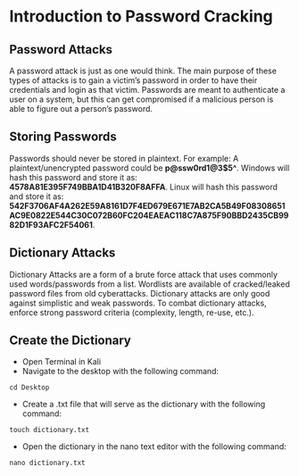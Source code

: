 # Introduction to Password Cracking

## Password Attacks

A password attack is just as one would think. The main purpose of these types of attacks is to gain a victim’s password in order to have their credentials and login as that victim. Passwords are meant to authenticate a user on a system, but this can get compromised if a malicious person is able to figure out a person’s password.

## Storing Passwords

Passwords should never be stored in plaintext. For example: A plaintext/unencrypted password could be **p@ssw0rd1@3$5^**.
Windows will hash this password and store it as: **4578A81E395F749BBA1D41B320F8AFFA**.
Linux will hash this password and store it as: **542F3706AF4A262E59A8161D7F4ED679E671E7AB2CA5B49F08308651AC9E0822E544C30C072B60FC204EAEAC118C7A875F90BBD2435CB9982D1F93AFC2F54061**.

## Dictionary Attacks

Dictionary Attacks are a form of a brute force attack that uses commonly used words/passwords from a list. Wordlists are available of cracked/leaked password files from old cyberattacks. Dictionary attacks are only good against simplistic and weak passwords. To combat dictionary attacks, enforce strong password criteria (complexity, length, re-use, etc.).

## Create the Dictionary

- Open Terminal in Kali 
- Navigate to the desktop with the following command: 
~~~~
cd Desktop
~~~~
- Create a .txt file that will serve as the dictionary with the following command: 
~~~~
touch dictionary.txt
~~~~
- Open the dictionary in the nano text editor with the following command: 
~~~~
nano dictionary.txt
~~~~

